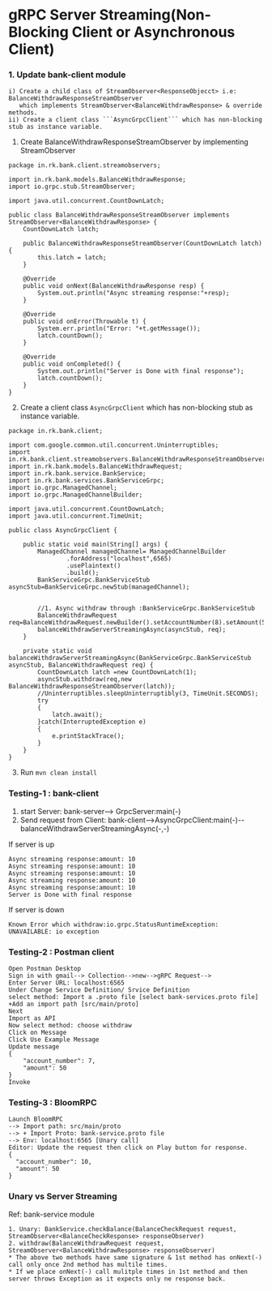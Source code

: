 # gRPC Server Streaming(Non-Blocking Client or Asynchronous Client)

### 1. Update bank-client module
```
i) Create a child class of StreamObserver<ResponseObjecct> i.e: BalanceWithdrawResponseStreamObserver
   which implements StreamObserver<BalanceWithdrawResponse> & override methods.
ii) Create a client class ```AsyncGrpcClient``` which has non-blocking stub as instance variable.
```

1. Create BalanceWithdrawResponseStreamObserver by implementing StreamObserver<BalanceWithdrawResponse>
```
package in.rk.bank.client.streamobservers;

import in.rk.bank.models.BalanceWithdrawResponse;
import io.grpc.stub.StreamObserver;

import java.util.concurrent.CountDownLatch;

public class BalanceWithdrawResponseStreamObserver implements StreamObserver<BalanceWithdrawResponse> {
    CountDownLatch latch;

    public BalanceWithdrawResponseStreamObserver(CountDownLatch latch) {
        this.latch = latch;
    }

    @Override
    public void onNext(BalanceWithdrawResponse resp) {
        System.out.println("Async streaming response:"+resp);
    }

    @Override
    public void onError(Throwable t) {
        System.err.println("Error: "+t.getMessage());
        latch.countDown();
    }

    @Override
    public void onCompleted() {
        System.out.println("Server is Done with final response");
        latch.countDown();
    }
}

```
2. Create a client class ```AsyncGrpcClient``` which has non-blocking stub as instance variable.
```
package in.rk.bank.client;

import com.google.common.util.concurrent.Uninterruptibles;
import in.rk.bank.client.streamobservers.BalanceWithdrawResponseStreamObserver;
import in.rk.bank.models.BalanceWithdrawRequest;
import in.rk.bank.service.BankService;
import in.rk.bank.services.BankServiceGrpc;
import io.grpc.ManagedChannel;
import io.grpc.ManagedChannelBuilder;

import java.util.concurrent.CountDownLatch;
import java.util.concurrent.TimeUnit;

public class AsyncGrpcClient {

    public static void main(String[] args) {
        ManagedChannel managedChannel= ManagedChannelBuilder
                .forAddress("localhost",6565)
                .usePlaintext()
                .build();
        BankServiceGrpc.BankServiceStub asyncStub=BankServiceGrpc.newStub(managedChannel);


        //1. Async withdraw through :BankServiceGrpc.BankServiceStub
        BalanceWithdrawRequest req=BalanceWithdrawRequest.newBuilder().setAccountNumber(8).setAmount(50).build();
        balanceWithdrawServerStreamingAsync(asyncStub, req);
    }

    private static void balanceWithdrawServerStreamingAsync(BankServiceGrpc.BankServiceStub asyncStub, BalanceWithdrawRequest req) {
        CountDownLatch latch =new CountDownLatch(1);
        asyncStub.withdraw(req,new BalanceWithdrawResponseStreamObserver(latch));
        //Uninterruptibles.sleepUninterruptibly(3, TimeUnit.SECONDS);
        try
        {
            latch.await();
        }catch(InterruptedException e)
        {
            e.printStackTrace();
        }
    }
}
```
3. Run ```mvn clean install```

### Testing-1 : bank-client
1. start Server:  bank-server--> GrpcServer:main(-)
2. Send request from Client: bank-client-->AsyncGrpcClient:main(-)--balanceWithdrawServerStreamingAsync(-,-)

If server is up
```
Async streaming response:amount: 10
Async streaming response:amount: 10
Async streaming response:amount: 10
Async streaming response:amount: 10
Async streaming response:amount: 10
Server is Done with final response

```
If server is down
```
Known Error which withdraw:io.grpc.StatusRuntimeException: UNAVAILABLE: io exception
```
### Testing-2 : Postman client
```
Open Postman Desktop
Sign in with gmail--> Collection-->new-->gRPC Request--> 
Enter Server URL: localhost:6565
Under Change Service Definition/ Srvice Definition
select method: Import a .proto file [select bank-services.proto file]
+Add an import path [src/main/proto]
Next
Import as API
Now select method: choose withdraw
Click on Message
Click Use Example Message
Update message
{
    "account_number": 7,
    "amount": 50
}
Invoke
```
### Testing-3 : BloomRPC
```
Launch BloomRPC
--> Import path: src/main/proto
--> + Import Proto: bank-service.proto file
--> Env: localhost:6565 [Unary call] 
Editor: Update the request then click on Play button for response.
{
  "account_number": 10,
  "amount": 50
}
```
### Unary vs Server Streaming
Ref: bank-service module
```
1. Unary: BankService.checkBalance(BalanceCheckRequest request, StreamObserver<BalanceCheckResponse> responseObserver)
2. withdraw(BalanceWithdrawRequest request, StreamObserver<BalanceWithdrawResponse> responseObserver)
* The above two methods have same signature & 1st method has onNext(-) call only once 2nd method has multile times.
* If we place onNext(-) call mulitple times in 1st method and then server throws Exception as it expects only ne response back. 
```